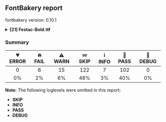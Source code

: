 ## FontBakery report

fontbakery version: 0.10.1

<details><summary><b>[21] Festac-Bold.ttf</b></summary><div><details><summary>🔥 <b>FAIL:</b> Check copyright namerecords match license file. (<a href="https://font-bakery.readthedocs.io/en/stable/fontbakery/profiles/googlefonts.html#com.google.fonts/check/name/license">com.google.fonts/check/name/license</a>)</summary><div>


* 🔥 **FAIL** Font lacks NameID 13 (LICENSE DESCRIPTION). A proper licensing entry must be set. [code: missing]
</div></details><details><summary>🔥 <b>FAIL:</b> Checking OS/2 usWinAscent & usWinDescent. (<a href="https://font-bakery.readthedocs.io/en/stable/fontbakery/profiles/universal.html#com.google.fonts/check/family/win_ascent_and_descent">com.google.fonts/check/family/win_ascent_and_descent</a>)</summary><div>


* 🔥 **FAIL** OS/2.usWinAscent value should be equal or greater than 984, but got 830 instead [code: ascent]
* 🔥 **FAIL** OS/2.usWinDescent value should be equal or greater than 431, but got 370 instead [code: descent]
</div></details><details><summary>🔥 <b>FAIL:</b> Do we have the latest version of FontBakery installed? (<a href="https://font-bakery.readthedocs.io/en/stable/fontbakery/profiles/universal.html#com.google.fonts/check/fontbakery_version">com.google.fonts/check/fontbakery_version</a>)</summary><div>


* 🔥 **FAIL** Current FontBakery version is 0.10.1, while a newer 0.10.7 is already available. Please upgrade it with 'pip install -U fontbakery' [code: outdated-fontbakery]
</div></details><details><summary>🔥 <b>FAIL:</b> Checking with fontTools.ttx (<a href="https://font-bakery.readthedocs.io/en/stable/fontbakery/profiles/universal.html#com.google.fonts/check/ttx_roundtrip">com.google.fonts/check/ttx_roundtrip</a>)</summary><div>


* 🔥 **FAIL** name id 256 missing from name table
* 🔥 **FAIL** name id 257 missing from name table
* 🔥 **FAIL** name id 258 missing from name table
</div></details><details><summary>🔥 <b>FAIL:</b> Check if each glyph has the recommended amount of contours. (<a href="https://font-bakery.readthedocs.io/en/stable/fontbakery/profiles/universal.html#com.google.fonts/check/contour_count">com.google.fonts/check/contour_count</a>)</summary><div>


* 🔥 **FAIL** The following glyphs have no contours even though they were expected to have some:

	- Glyph name: onequarter	Expected: 3 or 4

	- Glyph name: onehalf	Expected: 3

	- Glyph name: threequarters	Expected: 3 or 4

	- Glyph name: Lslash	Expected: 1

	- Glyph name: Gammalatin	Expected: 2

	- Glyph name: Upsilonlatin	Expected: 1

	- Glyph name: Glottalstopsmall	Expected: 1

	- Glyph name: uni02B7	Expected: 1

	- Glyph name: uni02B8	Expected: 1

	- Glyph name: uni02C8	Expected: 1

	- Glyph name: uni1D58	Expected: 1

	- Glyph name: uni1DBB	Expected: 1

	- Glyph name: fraction	Expected: 1

	- Glyph name: uni2153	Expected: 3

	- Glyph name: uni2154	Expected: 1 or 3

	- Glyph name: uniA78B	Expected: 1

	- Glyph name: Lslash	Expected: 1

	- Glyph name: fraction	Expected: 1

	- Glyph name: onehalf	Expected: 3

	- Glyph name: onequarter	Expected: 3 or 4

	- Glyph name: threequarters	Expected: 3 or 4

	- Glyph name: uni02C8	Expected: 1

	- Glyph name: uniA78B	Expected: 1
 [code: no-contour]
* ⚠ **WARN** This check inspects the glyph outlines and detects the total number of contours in each of them. The expected values are infered from the typical ammounts of contours observed in a large collection of reference font families. The divergences listed below may simply indicate a significantly different design on some of your glyphs. On the other hand, some of these may flag actual bugs in the font such as glyphs mapped to an incorrect codepoint. Please consider reviewing the design and codepoint assignment of these to make sure they are correct.

The following glyphs do not have the recommended number of contours:

	- Glyph name: numbersign	Contours detected: 3	Expected: 2

	- Glyph name: asterisk	Contours detected: 5	Expected: 1 or 4

	- Glyph name: Eth	Contours detected: 3	Expected: 2

	- Glyph name: eth	Contours detected: 3	Expected: 2

	- Glyph name: aogonek	Contours detected: 3	Expected: 2

	- Glyph name: Dcroat	Contours detected: 3	Expected: 2

	- Glyph name: dcroat	Contours detected: 3	Expected: 2

	- Glyph name: eogonek	Contours detected: 3	Expected: 2

	- Glyph name: lslash	Contours detected: 2	Expected: 1

	- Glyph name: oe	Contours detected: 2	Expected: 3

	- Glyph name: Tbar	Contours detected: 2	Expected: 1

	- Glyph name: tbar	Contours detected: 2	Expected: 1

	- Glyph name: Uogonek	Contours detected: 2	Expected: 1

	- Glyph name: uogonek	Contours detected: 2	Expected: 1

	- Glyph name: uni0180	Contours detected: 3	Expected: 2

	- Glyph name: uni0181	Contours detected: 4	Expected: 3

	- Glyph name: uni0187	Contours detected: 2	Expected: 1

	- Glyph name: Dtail	Contours detected: 3	Expected: 2

	- Glyph name: uni018A	Contours detected: 3	Expected: 2

	- Glyph name: uni0193	Contours detected: 2	Expected: 1

	- Glyph name: uni0198	Contours detected: 2	Expected: 1

	- Glyph name: uni019A	Contours detected: 2	Expected: 1

	- Glyph name: ohorn	Contours detected: 3	Expected: 2

	- Glyph name: uni01A4	Contours detected: 3	Expected: 2

	- Glyph name: uni01AC	Contours detected: 2	Expected: 1

	- Glyph name: Uhorn	Contours detected: 2	Expected: 1

	- Glyph name: uhorn	Contours detected: 2	Expected: 1

	- Glyph name: uni01B3	Contours detected: 2	Expected: 1

	- Glyph name: uni01B5	Contours detected: 2	Expected: 1

	- Glyph name: uni01B6	Contours detected: 2	Expected: 1

	- Glyph name: uni01E4	Contours detected: 2	Expected: 1

	- Glyph name: uni01E5	Contours detected: 3	Expected: 2

	- Glyph name: uni01EA	Contours detected: 3	Expected: 2

	- Glyph name: uni01EB	Contours detected: 3	Expected: 2

	- Glyph name: uni01EC	Contours detected: 4	Expected: 3

	- Glyph name: uni01ED	Contours detected: 4	Expected: 3

	- Glyph name: uni0228	Contours detected: 2	Expected: 1

	- Glyph name: uni0229	Contours detected: 3	Expected: 2

	- Glyph name: uni023D	Contours detected: 2	Expected: 1

	- Glyph name: uni0243	Contours detected: 4	Expected: 3

	- Glyph name: uni0246	Contours detected: 2	Expected: 3

	- Glyph name: uni0247	Contours detected: 3	Expected: 4

	- Glyph name: uni0248	Contours detected: 2	Expected: 1

	- Glyph name: uni0249	Contours detected: 3	Expected: 2

	- Glyph name: uni024D	Contours detected: 2	Expected: 1

	- Glyph name: uni024E	Contours detected: 1	Expected: 2

	- Glyph name: uni1E08	Contours detected: 3	Expected: 2

	- Glyph name: uni1E09	Contours detected: 3	Expected: 2

	- Glyph name: uni1E1C	Contours detected: 3	Expected: 2

	- Glyph name: uni1E1D	Contours detected: 4	Expected: 3

	- Glyph name: uni1EDB	Contours detected: 4	Expected: 3

	- Glyph name: uni1EDD	Contours detected: 4	Expected: 3

	- Glyph name: uni1EDF	Contours detected: 4	Expected: 3

	- Glyph name: uni1EE1	Contours detected: 4	Expected: 3

	- Glyph name: uni1EE3	Contours detected: 4	Expected: 3

	- Glyph name: uni1EE8	Contours detected: 3	Expected: 2

	- Glyph name: uni1EE9	Contours detected: 3	Expected: 2

	- Glyph name: uni1EEA	Contours detected: 3	Expected: 2

	- Glyph name: uni1EEB	Contours detected: 3	Expected: 2

	- Glyph name: uni1EEC	Contours detected: 3	Expected: 2

	- Glyph name: uni1EED	Contours detected: 3	Expected: 2

	- Glyph name: uni1EEE	Contours detected: 3	Expected: 2

	- Glyph name: uni1EEF	Contours detected: 3	Expected: 2

	- Glyph name: uni1EF0	Contours detected: 3	Expected: 2

	- Glyph name: uni1EF1	Contours detected: 3	Expected: 2

	- Glyph name: uni20A8	Contours detected: 2	Expected: 3

	- Glyph name: Dcroat	Contours detected: 3	Expected: 2

	- Glyph name: Eth	Contours detected: 3	Expected: 2

	- Glyph name: Tbar	Contours detected: 2	Expected: 1

	- Glyph name: Uhorn	Contours detected: 2	Expected: 1

	- Glyph name: Uogonek	Contours detected: 2	Expected: 1

	- Glyph name: aogonek	Contours detected: 3	Expected: 2

	- Glyph name: asterisk	Contours detected: 5	Expected: 1 or 4

	- Glyph name: dcroat	Contours detected: 3	Expected: 2

	- Glyph name: eogonek	Contours detected: 3	Expected: 2

	- Glyph name: eth	Contours detected: 3	Expected: 2

	- Glyph name: lslash	Contours detected: 2	Expected: 1

	- Glyph name: numbersign	Contours detected: 3	Expected: 2

	- Glyph name: oe	Contours detected: 2	Expected: 3

	- Glyph name: ohorn	Contours detected: 3	Expected: 2

	- Glyph name: tbar	Contours detected: 2	Expected: 1

	- Glyph name: uhorn	Contours detected: 2	Expected: 1

	- Glyph name: uni0180	Contours detected: 3	Expected: 2

	- Glyph name: uni0181	Contours detected: 4	Expected: 3

	- Glyph name: uni0187	Contours detected: 2	Expected: 1

	- Glyph name: uni018A	Contours detected: 3	Expected: 2

	- Glyph name: uni0193	Contours detected: 2	Expected: 1

	- Glyph name: uni0198	Contours detected: 2	Expected: 1

	- Glyph name: uni019A	Contours detected: 2	Expected: 1

	- Glyph name: uni01A4	Contours detected: 3	Expected: 2

	- Glyph name: uni01AC	Contours detected: 2	Expected: 1

	- Glyph name: uni01B3	Contours detected: 2	Expected: 1

	- Glyph name: uni01B5	Contours detected: 2	Expected: 1

	- Glyph name: uni01B6	Contours detected: 2	Expected: 1

	- Glyph name: uni01E4	Contours detected: 2	Expected: 1

	- Glyph name: uni01E5	Contours detected: 3	Expected: 2

	- Glyph name: uni01EC	Contours detected: 4	Expected: 3

	- Glyph name: uni01ED	Contours detected: 4	Expected: 3

	- Glyph name: uni0228	Contours detected: 2	Expected: 1

	- Glyph name: uni0229	Contours detected: 3	Expected: 2

	- Glyph name: uni023D	Contours detected: 2	Expected: 1

	- Glyph name: uni0243	Contours detected: 4	Expected: 3

	- Glyph name: uni0246	Contours detected: 2	Expected: 3

	- Glyph name: uni0247	Contours detected: 3	Expected: 4

	- Glyph name: uni0248	Contours detected: 2	Expected: 1

	- Glyph name: uni0249	Contours detected: 3	Expected: 2

	- Glyph name: uni024D	Contours detected: 2	Expected: 1

	- Glyph name: uni024E	Contours detected: 1	Expected: 2

	- Glyph name: uni1E08	Contours detected: 3	Expected: 2

	- Glyph name: uni1E09	Contours detected: 3	Expected: 2

	- Glyph name: uni1E1C	Contours detected: 3	Expected: 2

	- Glyph name: uni1E1D	Contours detected: 4	Expected: 3

	- Glyph name: uni1EDB	Contours detected: 4	Expected: 3

	- Glyph name: uni1EDD	Contours detected: 4	Expected: 3

	- Glyph name: uni1EDF	Contours detected: 4	Expected: 3

	- Glyph name: uni1EE1	Contours detected: 4	Expected: 3

	- Glyph name: uni1EE3	Contours detected: 4	Expected: 3

	- Glyph name: uni1EE8	Contours detected: 3	Expected: 2

	- Glyph name: uni1EE9	Contours detected: 3	Expected: 2

	- Glyph name: uni1EEA	Contours detected: 3	Expected: 2

	- Glyph name: uni1EEB	Contours detected: 3	Expected: 2

	- Glyph name: uni1EEC	Contours detected: 3	Expected: 2

	- Glyph name: uni1EED	Contours detected: 3	Expected: 2

	- Glyph name: uni1EEE	Contours detected: 3	Expected: 2

	- Glyph name: uni1EEF	Contours detected: 3	Expected: 2

	- Glyph name: uni1EF0	Contours detected: 3	Expected: 2

	- Glyph name: uni1EF1	Contours detected: 3	Expected: 2

	- Glyph name: uogonek	Contours detected: 2	Expected: 1
 [code: contour-count]
</div></details><details><summary>🔥 <b>FAIL:</b> Check glyphs do not have duplicate components which have the same x,y coordinates. (<a href="https://font-bakery.readthedocs.io/en/stable/fontbakery/profiles/glyf.html#com.google.fonts/check/glyf_non_transformed_duplicate_components">com.google.fonts/check/glyf_non_transformed_duplicate_components</a>)</summary><div>


* 🔥 **FAIL** The following glyphs have duplicate components which have the same x,y coordinates:
	* {'glyph': 'ellipsis', 'component': 'period', 'x': 0, 'y': 0}
	* {'glyph': 'ellipsis', 'component': 'period', 'x': 0, 'y': 0} and {'glyph': 'quotedblbase', 'component': 'comma', 'x': 0, 'y': 0} [code: found-duplicates]
</div></details><details><summary>⚠ <b>WARN:</b> Checking OS/2 achVendID. (<a href="https://font-bakery.readthedocs.io/en/stable/fontbakery/profiles/googlefonts.html#com.google.fonts/check/vendor_id">com.google.fonts/check/vendor_id</a>)</summary><div>


* ⚠ **WARN** OS/2 VendorID value 'NONE' is not yet recognized. If you registered it recently, then it's safe to ignore this warning message. Otherwise, you should set it to your own unique 4 character code, and register it with Microsoft at https://www.microsoft.com/typography/links/vendorlist.aspx
 [code: unknown]
</div></details><details><summary>⚠ <b>WARN:</b> Check Google Fonts glyph coverage. (<a href="https://font-bakery.readthedocs.io/en/stable/fontbakery/profiles/googlefonts.html#com.google.fonts/check/glyph_coverage">com.google.fonts/check/glyph_coverage</a>)</summary><div>


* ⚠ **WARN** GF_TransLatin_Pinyin is almost fulfilled. Missing codepoints:

	- 0x1D3A (MODIFIER LETTER CAPITAL N)


	- 0x0114 (LATIN CAPITAL LETTER E WITH BREVE)


	- 0x012C (LATIN CAPITAL LETTER I WITH BREVE)


	- 0x014E (LATIN CAPITAL LETTER O WITH BREVE)


	- 0x0115 (LATIN SMALL LETTER E WITH BREVE)


	- 0x012D (LATIN SMALL LETTER I WITH BREVE)


	- 0x014F (LATIN SMALL LETTER O WITH BREVE)
 [code: missing-codepoints]
* ⚠ **WARN** GF_TransLatin_Arabic is almost fulfilled. Missing codepoints:

	- 0x1E96 (LATIN SMALL LETTER H WITH LINE BELOW)


	- 0x1E97 (LATIN SMALL LETTER T WITH DIAERESIS)


	- 0x02BD (MODIFIER LETTER REVERSED COMMA)
 [code: missing-codepoints]
</div></details><details><summary>⚠ <b>WARN:</b> Check for codepoints not covered by METADATA subsets. (<a href="https://font-bakery.readthedocs.io/en/stable/fontbakery/profiles/googlefonts.html#com.google.fonts/check/metadata/unreachable_subsetting">com.google.fonts/check/metadata/unreachable_subsetting</a>)</summary><div>


* ⚠ **WARN** The following codepoints supported by the font are not covered by
    any subsets defined in the font's metadata file, and will never
    be served. You can solve this by either manually adding additional
    subset declarations to METADATA.pb, or by editing the glyphset
    definitions.

 * U+02B0 MODIFIER LETTER SMALL H: not included in any glyphset definition
 * U+02B7 MODIFIER LETTER SMALL W: not included in any glyphset definition
 * U+02B8 MODIFIER LETTER SMALL Y: not included in any glyphset definition
 * U+02B9 MODIFIER LETTER PRIME: not included in any glyphset definition
 * U+02BE MODIFIER LETTER RIGHT HALF RING: not included in any glyphset definition
 * U+02BF MODIFIER LETTER LEFT HALF RING: not included in any glyphset definition
 * U+02C0 MODIFIER LETTER GLOTTAL STOP: not included in any glyphset definition
 * U+02C7 CARON: try adding one of: tifinagh, canadian-aboriginal, yi
 * U+02C8 MODIFIER LETTER VERTICAL LINE: not included in any glyphset definition
 * U+02CA MODIFIER LETTER ACUTE ACCENT: not included in any glyphset definition
 * U+02CB MODIFIER LETTER GRAVE ACCENT: not included in any glyphset definition
 * U+02D7 MODIFIER LETTER MINUS SIGN: not included in any glyphset definition
 * U+02D8 BREVE: try adding one of: canadian-aboriginal, yi
 * U+02D9 DOT ABOVE: try adding one of: canadian-aboriginal, yi
 * U+02DB OGONEK: try adding one of: canadian-aboriginal, yi
 * U+02DD DOUBLE ACUTE ACCENT: not included in any glyphset definition
 * U+02EE MODIFIER LETTER DOUBLE APOSTROPHE: not included in any glyphset definition
 * U+0302 COMBINING CIRCUMFLEX ACCENT: try adding one of: cherokee, coptic, math, tifinagh
 * U+0306 COMBINING BREVE: try adding one of: old-permic, tifinagh
 * U+0307 COMBINING DOT ABOVE: try adding one of: coptic, tai-le, old-permic, syriac, tifinagh, malayalam, math, canadian-aboriginal
 * U+030A COMBINING RING ABOVE: try adding syriac
 * U+030B COMBINING DOUBLE ACUTE ACCENT: try adding one of: cherokee, osage
 * U+030C COMBINING CARON: try adding one of: cherokee, tai-le
 * U+030D COMBINING VERTICAL LINE ABOVE: not included in any glyphset definition
 * U+030F COMBINING DOUBLE GRAVE ACCENT: not included in any glyphset definition
 * U+0310 COMBINING CANDRABINDU: not included in any glyphset definition
 * U+0311 COMBINING INVERTED BREVE: try adding coptic
 * U+0312 COMBINING TURNED COMMA ABOVE: not included in any glyphset definition
 * U+0313 COMBINING COMMA ABOVE: try adding old-permic
 * U+0315 COMBINING COMMA ABOVE RIGHT: not included in any glyphset definition
 * U+031B COMBINING HORN: not included in any glyphset definition
 * U+0324 COMBINING DIAERESIS BELOW: try adding one of: cherokee, syriac
 * U+0325 COMBINING RING BELOW: try adding syriac
 * U+0326 COMBINING COMMA BELOW: not included in any glyphset definition
 * U+0327 COMBINING CEDILLA: not included in any glyphset definition
 * U+0328 COMBINING OGONEK: not included in any glyphset definition
 * U+032D COMBINING CIRCUMFLEX ACCENT BELOW: try adding syriac
 * U+032E COMBINING BREVE BELOW: try adding syriac
 * U+032F COMBINING INVERTED BREVE BELOW: not included in any glyphset definition
 * U+0330 COMBINING TILDE BELOW: try adding one of: cherokee, syriac, math
 * U+0331 COMBINING MACRON BELOW: try adding one of: gothic, syriac, tifinagh, cherokee, caucasian-albanian
 * U+0332 COMBINING LOW LINE: not included in any glyphset definition
 * U+0334 COMBINING TILDE OVERLAY: not included in any glyphset definition
 * U+0335 COMBINING SHORT STROKE OVERLAY: not included in any glyphset definition
 * U+0337 COMBINING SHORT SOLIDUS OVERLAY: not included in any glyphset definition
 * U+0358 COMBINING DOT ABOVE RIGHT: try adding osage
 * U+03BB GREEK SMALL LETTER LAMDA: try adding one of: greek, math
 * U+03C0 GREEK SMALL LETTER PI: try adding one of: greek, math, yi
 * U+03C7 GREEK SMALL LETTER CHI: try adding one of: greek, math
 * U+0E3F THAI CURRENCY SYMBOL BAHT: try adding thai
 * U+1D58 MODIFIER LETTER SMALL U: not included in any glyphset definition
 * U+1D5B MODIFIER LETTER SMALL V: not included in any glyphset definition
 * U+1D7D LATIN SMALL LETTER P WITH STROKE: not included in any glyphset definition
 * U+1DBB MODIFIER LETTER SMALL Z: not included in any glyphset definition
 * U+1DBF MODIFIER LETTER SMALL THETA: not included in any glyphset definition
 * U+1DC4 COMBINING MACRON-ACUTE: not included in any glyphset definition
 * U+1DC5 COMBINING GRAVE-MACRON: not included in any glyphset definition
 * U+1DC6 COMBINING MACRON-GRAVE: not included in any glyphset definition
 * U+1DC7 COMBINING ACUTE-MACRON: not included in any glyphset definition
 * U+1DCA COMBINING LATIN SMALL LETTER R BELOW: not included in any glyphset definition
 * U+2016 DOUBLE VERTICAL LINE: not included in any glyphset definition
 * U+2021 DOUBLE DAGGER: try adding adlam
 * U+2030 PER MILLE SIGN: try adding adlam
 * U+2075 SUPERSCRIPT FIVE: not included in any glyphset definition
 * U+2076 SUPERSCRIPT SIX: not included in any glyphset definition
 * U+2077 SUPERSCRIPT SEVEN: not included in any glyphset definition
 * U+2078 SUPERSCRIPT EIGHT: not included in any glyphset definition
 * U+2079 SUPERSCRIPT NINE: not included in any glyphset definition
 * U+207F SUPERSCRIPT LATIN SMALL LETTER N: not included in any glyphset definition
 * U+2081 SUBSCRIPT ONE: not included in any glyphset definition
 * U+2082 SUBSCRIPT TWO: not included in any glyphset definition
 * U+2083 SUBSCRIPT THREE: not included in any glyphset definition
 * U+2084 SUBSCRIPT FOUR: not included in any glyphset definition
 * U+2085 SUBSCRIPT FIVE: not included in any glyphset definition
 * U+2086 SUBSCRIPT SIX: not included in any glyphset definition
 * U+2087 SUBSCRIPT SEVEN: not included in any glyphset definition
 * U+2088 SUBSCRIPT EIGHT: not included in any glyphset definition
 * U+2089 SUBSCRIPT NINE: not included in any glyphset definition
 * U+2126 OHM SIGN: not included in any glyphset definition
 * U+212E ESTIMATED SYMBOL: not included in any glyphset definition
 * U+2144 TURNED SANS-SERIF CAPITAL Y: not included in any glyphset definition
 * U+2153 VULGAR FRACTION ONE THIRD: not included in any glyphset definition
 * U+2154 VULGAR FRACTION TWO THIRDS: not included in any glyphset definition
 * U+2190 LEFTWARDS ARROW: try adding one of: math, symbols
 * U+2192 RIGHTWARDS ARROW: try adding one of: math, symbols
 * U+2194 LEFT RIGHT ARROW: try adding one of: math, symbols
 * U+2195 UP DOWN ARROW: try adding one of: math, symbols
 * U+2196 NORTH WEST ARROW: try adding one of: math, symbols
 * U+2197 NORTH EAST ARROW: try adding one of: math, symbols
 * U+2198 SOUTH EAST ARROW: try adding one of: math, symbols
 * U+2199 SOUTH WEST ARROW: try adding one of: math, symbols
 * U+2202 PARTIAL DIFFERENTIAL: try adding math
 * U+2205 EMPTY SET: try adding math
 * U+2206 INCREMENT: try adding math
 * U+220F N-ARY PRODUCT: try adding math
 * U+2211 N-ARY SUMMATION: try adding math
 * U+221A SQUARE ROOT: try adding math
 * U+221E INFINITY: try adding math
 * U+222B INTEGRAL: try adding math
 * U+2248 ALMOST EQUAL TO: try adding math
 * U+2260 NOT EQUAL TO: try adding math
 * U+2264 LESS-THAN OR EQUAL TO: try adding math
 * U+2265 GREATER-THAN OR EQUAL TO: try adding math
 * U+25A0 BLACK SQUARE: try adding symbols
 * U+25A1 WHITE SQUARE: try adding symbols
 * U+25AA BLACK SMALL SQUARE: try adding symbols
 * U+25AB WHITE SMALL SQUARE: try adding symbols
 * U+25B2 BLACK UP-POINTING TRIANGLE: try adding symbols
 * U+25B3 WHITE UP-POINTING TRIANGLE: try adding one of: math, symbols
 * U+25B4 BLACK UP-POINTING SMALL TRIANGLE: try adding symbols
 * U+25B5 WHITE UP-POINTING SMALL TRIANGLE: try adding symbols
 * U+25B6 BLACK RIGHT-POINTING TRIANGLE: try adding symbols
 * U+25B7 WHITE RIGHT-POINTING TRIANGLE: try adding one of: math, symbols
 * U+25B8 BLACK RIGHT-POINTING SMALL TRIANGLE: try adding symbols
 * U+25B9 WHITE RIGHT-POINTING SMALL TRIANGLE: try adding symbols
 * U+25BC BLACK DOWN-POINTING TRIANGLE: try adding symbols
 * U+25BD WHITE DOWN-POINTING TRIANGLE: try adding one of: math, symbols
 * U+25BE BLACK DOWN-POINTING SMALL TRIANGLE: try adding symbols
 * U+25BF WHITE DOWN-POINTING SMALL TRIANGLE: try adding symbols
 * U+25C0 BLACK LEFT-POINTING TRIANGLE: try adding symbols
 * U+25C1 WHITE LEFT-POINTING TRIANGLE: try adding one of: math, symbols
 * U+25C2 BLACK LEFT-POINTING SMALL TRIANGLE: try adding symbols
 * U+25C3 WHITE LEFT-POINTING SMALL TRIANGLE: try adding symbols
 * U+25C6 BLACK DIAMOND: try adding symbols
 * U+25C7 WHITE DIAMOND: try adding symbols
 * U+25CA LOZENGE: try adding one of: math, symbols
 * U+25CB WHITE CIRCLE: try adding symbols
 * U+25CF BLACK CIRCLE: try adding symbols
 * U+25E6 WHITE BULLET: try adding symbols
 * U+27E8 MATHEMATICAL LEFT ANGLE BRACKET: try adding math
 * U+27E9 MATHEMATICAL RIGHT ANGLE BRACKET: try adding math
 * U+AB53 LATIN SMALL LETTER CHI: not included in any glyphset definition
 * U+FB01 LATIN SMALL LIGATURE FI: not included in any glyphset definition

Or you can add the above codepoints to one of the subsets supported by the font: `cyrillic-ext`, `latin`, `latin-ext`, `vietnamese` [code: unreachable-subsetting]
</div></details><details><summary>⚠ <b>WARN:</b> Is there kerning info for non-ligated sequences? (<a href="https://font-bakery.readthedocs.io/en/stable/fontbakery/profiles/googlefonts.html#com.google.fonts/check/kerning_for_non_ligated_sequences">com.google.fonts/check/kerning_for_non_ligated_sequences</a>)</summary><div>


* ⚠ **WARN** GPOS table lacks kerning info for the following non-ligated sequences:

	- f + f

	- f + i

	- t + t [code: lacks-kern-info]
</div></details><details><summary>⚠ <b>WARN:</b> Name table strings must not contain the string 'Reserved Font Name'. (<a href="https://font-bakery.readthedocs.io/en/stable/fontbakery/profiles/googlefonts.html#com.google.fonts/check/name/rfn">com.google.fonts/check/name/rfn</a>)</summary><div>


* ⚠ **WARN** Name table entry contains "Reserved Font Name" for a family name ("Seventy Seven") that differs from the currently used family name (Festac), which is fine. [code: legacy-familyname]
</div></details><details><summary>⚠ <b>WARN:</b> Ensure Stylistic Sets have description. (<a href="https://font-bakery.readthedocs.io/en/stable/fontbakery/profiles/googlefonts.html#com.google.fonts/check/stylisticset_description">com.google.fonts/check/stylisticset_description</a>)</summary><div>


* ⚠ **WARN** The stylistic set ss10 lacks a description string on the 'name' table. [code: missing-description]
</div></details><details><summary>⚠ <b>WARN:</b> Ensure fonts have ScriptLangTags declared on the 'meta' table. (<a href="https://font-bakery.readthedocs.io/en/stable/fontbakery/profiles/googlefonts.html#com.google.fonts/check/meta/script_lang_tags">com.google.fonts/check/meta/script_lang_tags</a>)</summary><div>


* ⚠ **WARN** This font file does not have a 'meta' table. [code: lacks-meta-table]
</div></details><details><summary>⚠ <b>WARN:</b> Check font contains no unreachable glyphs (<a href="https://font-bakery.readthedocs.io/en/stable/fontbakery/profiles/universal.html#com.google.fonts/check/unreachable_glyphs">com.google.fonts/check/unreachable_glyphs</a>)</summary><div>


* ⚠ **WARN** The following glyphs could not be reached by codepoint or substitution rules:

	- ampersand.001

	- asterisk_node

	- dotlessi_ogonek

	- infinity.001

	- strokelongY.comb

	- uni004A0301

	- uni01C2.001
 [code: unreachable-glyphs]
</div></details><details><summary>⚠ <b>WARN:</b> Check math signs have the same width. (<a href="https://font-bakery.readthedocs.io/en/stable/fontbakery/profiles/universal.html#com.google.fonts/check/math_signs_width">com.google.fonts/check/math_signs_width</a>)</summary><div>


* ⚠ **WARN** The most common width is 278 among a set of 3 math glyphs.
The following math glyphs have a different width, though:

Width = 380:
plusminus, plus

Width = 414:
minus, equal, notequal

Width = 250:
greater

Width = 514:
logicalnot

Width = 403:
multiply

Width = 424:
divide

Width = 362:
approxequal
 [code: width-outliers]
</div></details><details><summary>⚠ <b>WARN:</b> Are any segments inordinately short? (<a href="https://font-bakery.readthedocs.io/en/stable/fontbakery/profiles/<Section: Outline Correctness Checks>.html#com.google.fonts/check/outline_short_segments">com.google.fonts/check/outline_short_segments</a>)</summary><div>


* ⚠ **WARN** The following glyphs have segments which seem very short:

	* ampersand (U+0026) contains a short segment B<<97.0,541.5>-<106.0,554.0>-<106.0,554.0>>

	* ampersand (U+0026) contains a short segment B<<378.0,554.0>-<378.0,554.0>-<389.0,542.0>>

	* two (U+0032) contains a short segment L<<253.0,554.0>--<253.0,554.0>>

	* five (U+0035) contains a short segment L<<65.0,0.0>--<64.0,2.0>>

	* eight (U+0038) contains a short segment L<<224.0,-1.0>--<224.0,-1.0>>

	* eight (U+0038) contains a short segment B<<172.0,261.5>-<166.0,265.0>-<161.0,268.0>>

	* X (U+0058) contains a short segment L<<342.0,315.0>--<345.0,312.0>>

	* s (U+0073) contains a short segment L<<29.0,0.0>--<27.0,2.0>>

	* s (U+0073) contains a short segment L<<229.0,400.0>--<231.0,398.0>>

	* section (U+00A7) contains a short segment B<<256.0,176.0>-<260.0,172.0>-<265.0,167.0>>

	* uni00B2 (U+00B2) contains a short segment L<<253.0,554.0>--<253.0,554.0>>

	* eng (U+014B) contains a short segment L<<290.0,0.0>--<292.0,0.0>>

	* sacute (U+015B) contains a short segment L<<29.0,0.0>--<27.0,2.0>>

	* sacute (U+015B) contains a short segment L<<229.0,400.0>--<231.0,398.0>>

	* scircumflex (U+015D) contains a short segment L<<29.0,0.0>--<27.0,2.0>>

	* scircumflex (U+015D) contains a short segment L<<229.0,400.0>--<231.0,398.0>>

	* scedilla (U+015F) contains a short segment L<<29.0,0.0>--<27.0,2.0>>

	* scedilla (U+015F) contains a short segment L<<229.0,400.0>--<231.0,398.0>>

	* scaron (U+0161) contains a short segment L<<29.0,0.0>--<27.0,2.0>>

	* scaron (U+0161) contains a short segment L<<229.0,400.0>--<231.0,398.0>>

	* uni0190 (U+0190) contains a short segment L<<301.0,554.0>--<301.0,549.0>>

	* uni019B (U+019B) contains a short segment L<<201.0,393.0>--<197.0,402.0>>

	* uni019B (U+019B) contains a short segment L<<379.0,400.0>--<380.0,400.0>>

	* uni019B (U+019B) contains a short segment L<<380.0,400.0>--<379.0,399.0>>

	* uni01AD (U+01AD) contains a short segment L<<235.0,280.0>--<235.0,270.0>>

	* uni01B4 (U+01B4) contains a short segment B<<539.0,573.0>-<539.0,573.0>-<526.0,562.0>>

	* uni01B8 (U+01B8) contains a short segment L<<315.0,322.0>--<314.0,322.0>>

	* uni01B9 (U+01B9) contains a short segment L<<249.0,168.0>--<248.0,168.0>>

	* uni0219 (U+0219) contains a short segment L<<29.0,0.0>--<27.0,2.0>>

	* uni0219 (U+0219) contains a short segment L<<229.0,400.0>--<231.0,398.0>>

	* uni0266 (U+0266) contains a short segment L<<29.0,385.0>--<30.0,385.0>>

	* uni0266 (U+0266) contains a short segment L<<30.0,385.0>--<30.0,387.0>>

	* lambda (U+03BB) contains a short segment L<<208.0,400.0>--<209.0,400.0>>

	* uni1E61 (U+1E61) contains a short segment L<<29.0,0.0>--<27.0,2.0>>

	* uni1E61 (U+1E61) contains a short segment L<<229.0,400.0>--<231.0,398.0>>

	* uni1E63 (U+1E63) contains a short segment L<<29.0,0.0>--<27.0,2.0>>

	* uni1E63 (U+1E63) contains a short segment L<<229.0,400.0>--<231.0,398.0>>

	* uni1E65 (U+1E65) contains a short segment L<<29.0,0.0>--<27.0,2.0>>

	* uni1E65 (U+1E65) contains a short segment L<<229.0,400.0>--<231.0,398.0>>

	* uni1E67 (U+1E67) contains a short segment L<<29.0,0.0>--<27.0,2.0>>

	* uni1E67 (U+1E67) contains a short segment L<<229.0,400.0>--<231.0,398.0>>

	* uni1E69 (U+1E69) contains a short segment L<<29.0,0.0>--<27.0,2.0>>

	* uni1E69 (U+1E69) contains a short segment L<<229.0,400.0>--<231.0,398.0>>

	* uni1E8A (U+1E8A) contains a short segment L<<342.0,315.0>--<345.0,312.0>>

	* uni1E8C (U+1E8C) contains a short segment L<<342.0,315.0>--<345.0,312.0>>

	* uni2075 (U+2075) contains a short segment L<<65.0,0.0>--<64.0,2.0>>

	* uni2078 (U+2078) contains a short segment L<<224.0,-1.0>--<224.0,-1.0>>

	* uni2078 (U+2078) contains a short segment B<<172.0,261.5>-<166.0,265.0>-<161.0,268.0>>

	* uni2082 (U+2082) contains a short segment L<<253.0,554.0>--<253.0,554.0>>

	* uni2085 (U+2085) contains a short segment L<<65.0,0.0>--<64.0,2.0>>

	* uni2088 (U+2088) contains a short segment L<<224.0,-1.0>--<224.0,-1.0>>

	* uni2088 (U+2088) contains a short segment B<<172.0,261.5>-<166.0,265.0>-<161.0,268.0>>

	* colonmonetary (U+20A1) contains a short segment L<<121.0,0.0>--<115.0,0.0>>

	* Euro (U+20AC) contains a short segment B<<259.0,284.0>-<259.0,277.0>-<259.0,271.0>>

	* uni20B4 (U+20B4) contains a short segment B<<355.0,391.0>-<355.0,386.0>-<354.0,381.0>>

	* uni20B4 (U+20B4) contains a short segment B<<323.0,281.0>-<320.0,275.0>-<318.0,271.0>>

	* uni2144 (U+2144) contains a short segment L<<288.0,339.0>--<286.0,339.0>>

	* uni2206 (U+2206) contains a short segment L<<554.0,120.0>--<552.0,120.0>>

	* uni2C73 (U+2C73) contains a short segment B<<558.5,555.0>-<570.0,573.0>-<570.0,573.0>>

	* uni2C73 (U+2C73) contains a short segment B<<779.0,573.0>-<779.0,573.0>-<766.0,562.0>>

	* uniA727 (U+A727) contains a short segment L<<290.0,0.0>--<292.0,0.0>>

	* uniA7A9 (U+A7A9) contains a short segment L<<29.0,0.0>--<27.0,2.0>>

	* uniA7A9 (U+A7A9) contains a short segment L<<229.0,400.0>--<231.0,398.0>>

	* uniA7B3 (U+A7B3) contains a short segment L<<187.0,260.0>--<187.0,261.0>>

	* uniA7B3 (U+A7B3) contains a short segment L<<203.0,554.0>--<206.0,550.0>>

	* uniA7B3 (U+A7B3) contains a short segment L<<284.0,314.0>--<283.0,312.0>> [code: found-short-segments]
</div></details><details><summary>⚠ <b>WARN:</b> Do any segments have colinear vectors? (<a href="https://font-bakery.readthedocs.io/en/stable/fontbakery/profiles/<Section: Outline Correctness Checks>.html#com.google.fonts/check/outline_colinear_vectors">com.google.fonts/check/outline_colinear_vectors</a>)</summary><div>


* ⚠ **WARN** The following glyphs have colinear vectors:

	* arrowboth (U+2194): L<<280.0,362.0>--<334.0,362.0>> -> L<<334.0,362.0>--<532.0,363.0>>

	* arrowupdn (U+2195): L<<216.0,166.0>--<216.0,190.0>> -> L<<216.0,190.0>--<215.0,418.0>>

	* arrowupdn (U+2195): L<<356.0,417.0>--<356.0,363.0>> -> L<<356.0,363.0>--<357.0,165.0>>

	* eng (U+014B): L<<463.0,200.0>--<463.0,0.0>> -> L<<463.0,0.0>--<462.0,-63.0>>

	* two (U+0032): L<<253.0,554.0>--<253.0,554.0>> -> L<<253.0,554.0>--<367.0,553.0>>

	* two (U+0032): L<<87.0,554.0>--<253.0,554.0>> -> L<<253.0,554.0>--<253.0,554.0>>

	* uni00B2 (U+00B2): L<<253.0,554.0>--<253.0,554.0>> -> L<<253.0,554.0>--<367.0,553.0>>

	* uni00B2 (U+00B2): L<<87.0,554.0>--<253.0,554.0>> -> L<<253.0,554.0>--<253.0,554.0>>

	* uni0199 (U+0199): L<<30.0,0.0>--<30.0,324.0>> -> L<<30.0,324.0>--<31.0,387.0>>

	* uni2082 (U+2082): L<<253.0,554.0>--<253.0,554.0>> -> L<<253.0,554.0>--<367.0,553.0>>

	* uni2082 (U+2082): L<<87.0,554.0>--<253.0,554.0>> -> L<<253.0,554.0>--<253.0,554.0>>

	* uniA727 (U+A727): L<<463.0,200.0>--<463.0,0.0>> -> L<<463.0,0.0>--<462.0,-63.0>> [code: found-colinear-vectors]
</div></details><details><summary>⚠ <b>WARN:</b> Do outlines contain any jaggy segments? (<a href="https://font-bakery.readthedocs.io/en/stable/fontbakery/profiles/<Section: Outline Correctness Checks>.html#com.google.fonts/check/outline_jaggy_segments">com.google.fonts/check/outline_jaggy_segments</a>)</summary><div>


* ⚠ **WARN** The following glyphs have jaggy segments:

	* eight (U+0038): L<<224.0,-1.0>--<224.0,-1.0>>/L<<224.0,-1.0>--<65.0,0.0>> = 0.36034606338677005

	* hookabovecomb (U+0309): B<<64.0,601.5>-<43.0,614.0>-<19.0,619.0>>/L<<19.0,619.0>--<150.0,619.0>> = 11.768288932020628

	* uni1EA2 (U+1EA2): B<<199.0,778.5>-<178.0,791.0>-<154.0,796.0>>/L<<154.0,796.0>--<285.0,796.0>> = 11.768288932020628

	* uni1EA3 (U+1EA3): B<<157.0,624.5>-<136.0,637.0>-<112.0,642.0>>/L<<112.0,642.0>--<243.0,642.0>> = 11.768288932020628

	* uni1EA8 (U+1EA8): B<<199.0,932.5>-<178.0,945.0>-<154.0,950.0>>/L<<154.0,950.0>--<285.0,950.0>> = 11.768288932020628

	* uni1EA9 (U+1EA9): B<<157.0,778.5>-<136.0,791.0>-<112.0,796.0>>/L<<112.0,796.0>--<243.0,796.0>> = 11.768288932020628

	* uni1EB2 (U+1EB2): B<<188.0,926.5>-<167.0,939.0>-<143.0,944.0>>/L<<143.0,944.0>--<279.0,944.0>> = 11.768288932020628

	* uni1EB3 (U+1EB3): B<<146.0,772.5>-<125.0,785.0>-<101.0,790.0>>/L<<101.0,790.0>--<237.0,790.0>> = 11.768288932020628

	* uni1EBA (U+1EBA): B<<154.0,778.5>-<133.0,791.0>-<109.0,796.0>>/L<<109.0,796.0>--<240.0,796.0>> = 11.768288932020628

	* uni1EBB (U+1EBB): B<<180.0,624.5>-<159.0,637.0>-<135.0,642.0>>/L<<135.0,642.0>--<266.0,642.0>> = 11.768288932020628

	* uni1EC2 (U+1EC2): B<<154.0,932.5>-<133.0,945.0>-<109.0,950.0>>/L<<109.0,950.0>--<240.0,950.0>> = 11.768288932020628

	* uni1EC3 (U+1EC3): B<<180.0,778.5>-<159.0,791.0>-<135.0,796.0>>/L<<135.0,796.0>--<266.0,796.0>> = 11.768288932020628

	* uni1EC8 (U+1EC8): B<<74.0,778.5>-<53.0,791.0>-<29.0,796.0>>/L<<29.0,796.0>--<160.0,796.0>> = 11.768288932020628

	* uni1EC9 (U+1EC9): B<<54.0,624.5>-<33.0,637.0>-<9.0,642.0>>/L<<9.0,642.0>--<140.0,642.0>> = 11.768288932020628

	* uni1ECE (U+1ECE): B<<204.0,778.5>-<183.0,791.0>-<159.0,796.0>>/L<<159.0,796.0>--<290.0,796.0>> = 11.768288932020628

	* uni1ECF (U+1ECF): B<<200.0,624.5>-<179.0,637.0>-<155.0,642.0>>/L<<155.0,642.0>--<286.0,642.0>> = 11.768288932020628

	* uni1ED4 (U+1ED4): B<<204.0,932.5>-<183.0,945.0>-<159.0,950.0>>/L<<159.0,950.0>--<290.0,950.0>> = 11.768288932020628

	* uni1ED5 (U+1ED5): B<<200.0,778.5>-<179.0,791.0>-<155.0,796.0>>/L<<155.0,796.0>--<286.0,796.0>> = 11.768288932020628

	* uni1EDE (U+1EDE): B<<204.0,778.5>-<183.0,791.0>-<159.0,796.0>>/L<<159.0,796.0>--<290.0,796.0>> = 11.768288932020628

	* uni1EDF (U+1EDF): B<<188.0,624.5>-<167.0,637.0>-<143.0,642.0>>/L<<143.0,642.0>--<274.0,642.0>> = 11.768288932020628

	* uni1EE6 (U+1EE6): B<<201.0,778.5>-<180.0,791.0>-<156.0,796.0>>/L<<156.0,796.0>--<287.0,796.0>> = 11.768288932020628

	* uni1EE7 (U+1EE7): B<<184.0,624.5>-<163.0,637.0>-<139.0,642.0>>/L<<139.0,642.0>--<270.0,642.0>> = 11.768288932020628

	* uni1EEC (U+1EEC): B<<201.0,778.5>-<180.0,791.0>-<156.0,796.0>>/L<<156.0,796.0>--<287.0,796.0>> = 11.768288932020628

	* uni1EED (U+1EED): B<<184.0,624.5>-<163.0,637.0>-<139.0,642.0>>/L<<139.0,642.0>--<270.0,642.0>> = 11.768288932020628

	* uni1EF6 (U+1EF6): B<<174.0,778.5>-<153.0,791.0>-<129.0,796.0>>/L<<129.0,796.0>--<260.0,796.0>> = 11.768288932020628

	* uni1EF7 (U+1EF7): B<<312.0,624.5>-<291.0,637.0>-<267.0,642.0>>/L<<267.0,642.0>--<398.0,642.0>> = 11.768288932020628

	* uni2078 (U+2078): L<<224.0,-1.0>--<224.0,-1.0>>/L<<224.0,-1.0>--<65.0,0.0>> = 0.36034606338677005

	* uni2088 (U+2088): L<<224.0,-1.0>--<224.0,-1.0>>/L<<224.0,-1.0>--<65.0,0.0>> = 0.36034606338677005 [code: found-jaggy-segments]
</div></details><details><summary>⚠ <b>WARN:</b> Do outlines contain any semi-vertical or semi-horizontal lines? (<a href="https://font-bakery.readthedocs.io/en/stable/fontbakery/profiles/<Section: Outline Correctness Checks>.html#com.google.fonts/check/outline_semi_vertical">com.google.fonts/check/outline_semi_vertical</a>)</summary><div>


* ⚠ **WARN** The following glyphs have semi-vertical/semi-horizontal lines:

	* ampersand (U+0026): L<<405.0,282.0>--<552.0,281.0>>

	* arrowboth (U+2194): L<<334.0,362.0>--<532.0,363.0>>

	* arrowboth (U+2194): L<<507.0,222.0>--<279.0,221.0>>

	* arrowdown (U+2193): L<<239.0,318.0>--<240.0,546.0>>

	* arrowdown (U+2193): L<<380.0,546.0>--<379.0,319.0>>

	* arrowleft (U+2190): L<<280.0,370.0>--<507.0,371.0>>

	* arrowleft (U+2190): L<<507.0,231.0>--<279.0,230.0>>

	* arrowright (U+2192): L<<267.0,232.0>--<40.0,231.0>>

	* arrowright (U+2192): L<<40.0,371.0>--<268.0,372.0>>

	* arrowup (U+2191): L<<240.0,56.0>--<239.0,284.0>>

	* arrowup (U+2191): L<<379.0,283.0>--<380.0,56.0>>

	* arrowupdn (U+2195): L<<216.0,190.0>--<215.0,418.0>>

	* arrowupdn (U+2195): L<<356.0,363.0>--<357.0,165.0>>

	* eight (U+0038): L<<224.0,-1.0>--<65.0,0.0>>

	* filledbox (U+25A0): L<<20.0,65.0>--<18.0,619.0>>

	* filledbox (U+25A0): L<<570.0,619.0>--<572.0,65.0>>

	* sterling (U+00A3): L<<174.0,554.0>--<381.0,553.0>>

	* uni018F (U+018F): L<<218.0,408.0>--<38.0,409.0>>

	* uni01A5 (U+01A5): L<<30.0,-154.0>--<31.0,387.0>>

	* uni01A9 (U+01A9): L<<353.0,554.0>--<352.0,436.0>>

	* uni1E87 (U+1E87): L<<624.0,-1.0>--<47.0,0.0>>

	* uni1E89 (U+1E89): L<<624.0,-1.0>--<47.0,0.0>>

	* uni1E8B (U+1E8B): L<<165.0,0.0>--<-1.0,-1.0>>

	* uni1E8B (U+1E8B): L<<270.0,400.0>--<434.0,399.0>>

	* uni1E8D (U+1E8D): L<<165.0,0.0>--<-1.0,-1.0>>

	* uni1E8D (U+1E8D): L<<270.0,400.0>--<434.0,399.0>>

	* uni2078 (U+2078): L<<224.0,-1.0>--<65.0,0.0>>

	* uni2088 (U+2088): L<<224.0,-1.0>--<65.0,0.0>>

	* uni25A1 (U+25A1): L<<20.0,65.0>--<18.0,619.0>>

	* uni25A1 (U+25A1): L<<511.0,126.0>--<510.0,558.0>>

	* uni25A1 (U+25A1): L<<570.0,619.0>--<572.0,65.0>>

	* uni25A1 (U+25A1): L<<79.0,558.0>--<80.0,126.0>>

	* uni25AA (U+25AA): L<<340.0,366.0>--<341.0,65.0>>

	* uni25AA (U+25AA): L<<41.0,65.0>--<40.0,366.0>>

	* uni25AB (U+25AB): L<<362.0,388.0>--<363.0,65.0>>

	* uni25AB (U+25AB): L<<41.0,65.0>--<40.0,388.0>>

	* uni2C73 (U+2C73): L<<624.0,-1.0>--<47.0,0.0>>

	* uniA7B3 (U+A7B3): L<<423.0,315.0>--<284.0,314.0>>

	* uniA7B3 (U+A7B3): L<<63.0,261.0>--<187.0,260.0>>

	* w (U+0077): L<<624.0,-1.0>--<47.0,0.0>>

	* wacute (U+1E83): L<<624.0,-1.0>--<47.0,0.0>>

	* wcircumflex (U+0175): L<<624.0,-1.0>--<47.0,0.0>>

	* wdieresis (U+1E85): L<<624.0,-1.0>--<47.0,0.0>>

	* wgrave (U+1E81): L<<624.0,-1.0>--<47.0,0.0>>

	* x (U+0078): L<<165.0,0.0>--<-1.0,-1.0>>

	* x (U+0078): L<<270.0,400.0>--<434.0,399.0>> [code: found-semi-vertical]
</div></details><details><summary>⚠ <b>WARN:</b> Ensure dotted circle glyph is present and can attach marks. (<a href="https://font-bakery.readthedocs.io/en/stable/fontbakery/profiles/<Section: Shaping Checks>.html#com.google.fonts/check/dotted_circle">com.google.fonts/check/dotted_circle</a>)</summary><div>


* ⚠ **WARN** No dotted circle glyph present [code: missing-dotted-circle]
</div></details><details><summary>⚠ <b>WARN:</b> Ensure soft_dotted characters lose their dot when combined with marks that replace the dot. (<a href="https://font-bakery.readthedocs.io/en/stable/fontbakery/profiles/<Section: Shaping Checks>.html#com.google.fonts/check/soft_dotted">com.google.fonts/check/soft_dotted</a>)</summary><div>


* ⚠ **WARN** The dot of soft dotted characters used in orthographies _must_ disappear in the following strings: i᷆ i᷇ į̀ į́ į̂ į̃ į̄ į̌ ɨ̀ ɨ́ ɨ̂ ɨ̃ ɨ̄ ɨ̈ ɨ̋ ɨ̌ ɨ̏ ɨ̧̀ ɨ̧́ ɨ̧̂ ɨ̧̌ ɨ̱̀ ɨ̱́ ɨ̱̈ ị̀ ị́ ị̂ ị̃ ị̄

The dot of soft dotted characters _should_ disappear in other cases, for example: i᷄ i᷅ i̛᷄ i̛᷅ i̛᷆ i̛᷇ i̤᷄ i̤᷅ i̤᷆ i̤᷇ i̥᷄ i̥᷅ i̥᷆ i̥᷇ i̦᷄ i̦᷅ i̦᷆ i̦᷇ i̧᷄ i̧᷅

Your font fully covers the following languages that require the soft-dotted feature: Ebira (Latn, 2,200,000 speakers), Dutch (Latn, 31,709,104 speakers), Ejagham (Latn, 120,000 speakers), Lithuanian (Latn, 2,357,094 speakers), Lugbara (Latn, 2,200,000 speakers), Kom (Latn, 360,685 speakers), Navajo (Latn, 166,319 speakers), Ma’di (Latn, 584,000 speakers), Igbo (Latn, 27,823,640 speakers), Avokaya (Latn, 100,000 speakers). 

Your font does *not* cover the following languages that require the soft-dotted feature: Aghem (Latn, 38,843 speakers), Koonzime (Latn, 40,000 speakers), Ukrainian (Cyrl, 29,273,587 speakers), Nateni (Latn, 100,000 speakers), Belarusian (Cyrl, 10,064,517 speakers), Basaa (Latn, 332,940 speakers), Dan (Latn, 1,099,244 speakers). [code: soft-dotted]
</div></details><br></div></details>

### Summary

| 💔 ERROR | 🔥 FAIL | ⚠ WARN | 💤 SKIP | ℹ INFO | 🍞 PASS | 🔎 DEBUG |
|:-----:|:----:|:----:|:----:|:----:|:----:|:----:|
| 0 | 6 | 15 | 122 | 7 | 102 | 0 |
| 0% | 2% | 6% | 48% | 3% | 40% | 0% |

**Note:** The following loglevels were omitted in this report:
* **SKIP**
* **INFO**
* **PASS**
* **DEBUG**

